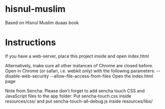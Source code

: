 hisnul-muslim
=============

Based on Hisnul Muslim duaas book

Instructions
============

If you have a web-server, place this project inside and open index.html

Alternatively, make sure all other instances of Chrome are closed before.
Open in Chrome (or safari, i.e. webkit only) with the following parameters:
--disable-web-security --allow-file-access-from-files
Open the index.html page

Note from Sencha:
Please don't forget to add sencha touch CSS and JavaScript files to the app folder. Put sencha-touch.css inside resources/css/ and put sencha-touch-all-debug.js inside resources/libs/
